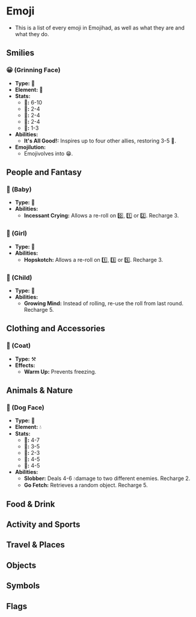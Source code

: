 # Emoji

- This is a list of every emoji in Emojihad, as well as what they are and what they do.

## Smilies

### 😀 (Grinning Face)

- **Type:** 💟
- **Element:** 🚫
- **Stats:**
  - **💖:** 6-10
  - **👊:** 2-4
  - **🧠:** 2-4
  - **👋:** 2-4
  - **🖕:** 1-3
- **Abilities:**
  - **It's All Good!:** Inspires up to four other allies, restoring 3-5 💖.
- **Emojilution:**
  - Emojivolves into 😁.

## People and Fantasy

### 👶 (Baby)

- **Type:** 👥
- **Abilities:**
  - **Incessant Crying:** Allows a re-roll on 0️⃣, 1️⃣ or 2️⃣. Recharge 3.

### 👧 (Girl)

- **Type:** 👥
- **Abilities:**
  - **Hopskotch:** Allows a re-roll on 1️⃣, 3️⃣ or 5️⃣. Recharge 3.

### 🧒 (Child)

- **Type:** 👥
- **Abilities:**
  - **Growing Mind:** Instead of rolling, re-use the roll from last round. Recharge 5.

## Clothing and Accessories

### 🧥 (Coat)

- **Type:** ⚒
- **Effects:**
  - **Warm Up:** Prevents freezing.

## Animals & Nature

### 🐶 (Dog Face)

- **Type:** 💟
- **Element:** 💧
- **Stats:**
  - **💖:** 4-7
  - **👊:** 3-5
  - **🧠:** 2-3
  - **👋:** 4-5
  - **🖕:** 4-5
- **Abilities:**
  - **Slobber:** Deals 4-6 💧damage to two different enemies. Recharge 2.
  - **Go Fetch:** Retrieves a random object. Recharge 5.

## Food & Drink

## Activity and Sports

## Travel & Places

## Objects

## Symbols

## Flags
